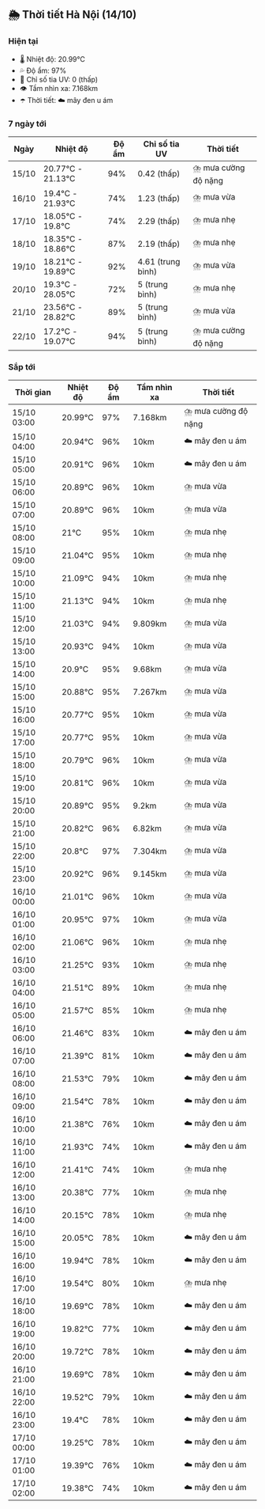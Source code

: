 ## 🌦️ Thời tiết Hà Nội (14/10)

### Hiện tại

- 🌡️ Nhiệt độ: 20.99℃
- 💦 Độ ẩm: 97%
- 🌟 Chỉ số tia UV: 0 (thấp)
- 👁️ Tầm nhìn xa: 7.168km
- ☂️ Thời tiết: ☁️ mây đen u ám

### 7 ngày tới

| Ngày | Nhiệt độ | Độ ẩm | Chỉ số tia UV | Thời tiết |
| --- | --- | --- | --- | --- |
| 15/10 | 20.77℃ - 21.13℃ | 94% | 0.42 (thấp) | ⛈️ mưa cường độ nặng |
| 16/10 | 19.4℃ - 21.93℃ | 74% | 1.23 (thấp) | ⛈️ mưa vừa |
| 17/10 | 18.05℃ - 19.8℃ | 74% | 2.29 (thấp) | ⛈️ mưa nhẹ |
| 18/10 | 18.35℃ - 18.86℃ | 87% | 2.19 (thấp) | ⛈️ mưa nhẹ |
| 19/10 | 18.21℃ - 19.89℃ | 92% | 4.61 (trung bình) | ⛈️ mưa vừa |
| 20/10 | 19.3℃ - 28.05℃ | 72% | 5 (trung bình) | ⛈️ mưa nhẹ |
| 21/10 | 23.56℃ - 28.82℃ | 89% | 5 (trung bình) | ⛈️ mưa vừa |
| 22/10 | 17.2℃ - 19.07℃ | 94% | 5 (trung bình) | ⛈️ mưa cường độ nặng |

### Sắp tới

| Thời gian | Nhiệt độ | Độ ẩm | Tầm nhìn xa | Thời tiết |
| --- | --- | --- | --- | --- |
| 15/10 03:00 | 20.99℃ | 97% | 7.168km | ⛈️ mưa cường độ nặng |
| 15/10 04:00 | 20.94℃ | 96% | 10km | ☁️ mây đen u ám |
| 15/10 05:00 | 20.91℃ | 96% | 10km | ☁️ mây đen u ám |
| 15/10 06:00 | 20.89℃ | 96% | 10km | ⛈️ mưa vừa |
| 15/10 07:00 | 20.89℃ | 96% | 10km | ⛈️ mưa vừa |
| 15/10 08:00 | 21℃ | 95% | 10km | ⛈️ mưa nhẹ |
| 15/10 09:00 | 21.04℃ | 95% | 10km | ⛈️ mưa nhẹ |
| 15/10 10:00 | 21.09℃ | 94% | 10km | ⛈️ mưa nhẹ |
| 15/10 11:00 | 21.13℃ | 94% | 10km | ⛈️ mưa nhẹ |
| 15/10 12:00 | 21.03℃ | 94% | 9.809km | ⛈️ mưa vừa |
| 15/10 13:00 | 20.93℃ | 94% | 10km | ⛈️ mưa vừa |
| 15/10 14:00 | 20.9℃ | 95% | 9.68km | ⛈️ mưa vừa |
| 15/10 15:00 | 20.88℃ | 95% | 7.267km | ⛈️ mưa vừa |
| 15/10 16:00 | 20.77℃ | 95% | 10km | ⛈️ mưa vừa |
| 15/10 17:00 | 20.77℃ | 95% | 10km | ⛈️ mưa vừa |
| 15/10 18:00 | 20.79℃ | 96% | 10km | ⛈️ mưa vừa |
| 15/10 19:00 | 20.81℃ | 96% | 10km | ⛈️ mưa vừa |
| 15/10 20:00 | 20.89℃ | 95% | 9.2km | ⛈️ mưa vừa |
| 15/10 21:00 | 20.82℃ | 96% | 6.82km | ⛈️ mưa vừa |
| 15/10 22:00 | 20.8℃ | 97% | 7.304km | ⛈️ mưa vừa |
| 15/10 23:00 | 20.92℃ | 96% | 9.145km | ⛈️ mưa vừa |
| 16/10 00:00 | 21.01℃ | 96% | 10km | ⛈️ mưa vừa |
| 16/10 01:00 | 20.95℃ | 97% | 10km | ⛈️ mưa vừa |
| 16/10 02:00 | 21.06℃ | 96% | 10km | ⛈️ mưa nhẹ |
| 16/10 03:00 | 21.25℃ | 93% | 10km | ⛈️ mưa nhẹ |
| 16/10 04:00 | 21.51℃ | 89% | 10km | ⛈️ mưa nhẹ |
| 16/10 05:00 | 21.57℃ | 85% | 10km | ⛈️ mưa nhẹ |
| 16/10 06:00 | 21.46℃ | 83% | 10km | ☁️ mây đen u ám |
| 16/10 07:00 | 21.39℃ | 81% | 10km | ☁️ mây đen u ám |
| 16/10 08:00 | 21.53℃ | 79% | 10km | ☁️ mây đen u ám |
| 16/10 09:00 | 21.54℃ | 78% | 10km | ☁️ mây đen u ám |
| 16/10 10:00 | 21.38℃ | 76% | 10km | ☁️ mây đen u ám |
| 16/10 11:00 | 21.93℃ | 74% | 10km | ☁️ mây đen u ám |
| 16/10 12:00 | 21.41℃ | 74% | 10km | ⛈️ mưa nhẹ |
| 16/10 13:00 | 20.38℃ | 77% | 10km | ⛈️ mưa nhẹ |
| 16/10 14:00 | 20.15℃ | 78% | 10km | ⛈️ mưa nhẹ |
| 16/10 15:00 | 20.05℃ | 78% | 10km | ☁️ mây đen u ám |
| 16/10 16:00 | 19.94℃ | 78% | 10km | ☁️ mây đen u ám |
| 16/10 17:00 | 19.54℃ | 80% | 10km | ⛈️ mưa nhẹ |
| 16/10 18:00 | 19.69℃ | 78% | 10km | ☁️ mây đen u ám |
| 16/10 19:00 | 19.82℃ | 77% | 10km | ☁️ mây đen u ám |
| 16/10 20:00 | 19.72℃ | 78% | 10km | ☁️ mây đen u ám |
| 16/10 21:00 | 19.69℃ | 78% | 10km | ☁️ mây đen u ám |
| 16/10 22:00 | 19.52℃ | 79% | 10km | ☁️ mây đen u ám |
| 16/10 23:00 | 19.4℃ | 78% | 10km | ☁️ mây đen u ám |
| 17/10 00:00 | 19.25℃ | 78% | 10km | ☁️ mây đen u ám |
| 17/10 01:00 | 19.39℃ | 76% | 10km | ☁️ mây đen u ám |
| 17/10 02:00 | 19.38℃ | 74% | 10km | ☁️ mây đen u ám |
